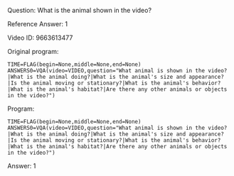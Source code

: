 Question: What is the animal shown in the video?

Reference Answer: 1

Video ID: 9663613477

Original program:

```
TIME=FLAG(begin=None,middle=None,end=None)
ANSWERS0=VQA(video=VIDEO,question="What animal is shown in the video?|What is the animal doing?|What is the animal's size and appearance?|Is the animal moving or stationary?|What is the animal's behavior?|What is the animal's habitat?|Are there any other animals or objects in the video?")
```

Program:

```
TIME=FLAG(begin=None,middle=None,end=None)
ANSWERS0=VQA(video=VIDEO,question="What animal is shown in the video?|What is the animal doing?|What is the animal's size and appearance?|Is the animal moving or stationary?|What is the animal's behavior?|What is the animal's habitat?|Are there any other animals or objects in the video?")
```

Answer: 1


